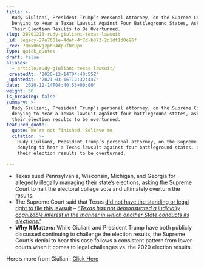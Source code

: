 ```yaml
---
title: >-
  Rudy Giuliani, President Trump’s Personal Attorney, on the Supreme Court
  Denying to Hear a Texas Lawsuit Against Four Battleground States, Asking for
  Their Election Results to Be Overturned.
slug: 20201213-rudy-giuliani-texas-lawsuit
_id: legacy-27e7601e-4daf-4f7d-b373-2d1df1d0e96f
_rev: 7QmxBnVgzphH4dpufNYQpx
type: quick_quotes
draft: false
aliases:
  - article/rudy-giuliani-texas-lawsuit/
_createdAt: '2020-12-14T04:40:55Z'
_updatedAt: '2021-03-16T12:32:44Z'
date: '2020-12-14T04:40:55+00:00'
weight: 50
is_breaking: false
summary: >-
  Rudy Giuliani, President Trump’s personal attorney, on the Supreme Court
  denying to hear a Texas lawsuit against four battleground states, asking for
  their election results to be overturned.
featured_quote:
  quote: We’re not finished. Believe me.
  citation: >-
    Rudy Giuliani, President Trump’s personal attorney, on the Supreme Court
    denying to hear a Texas lawsuit against four battleground states, asking for
    their election results to be overturned.

---
```

* Texas sued Pennsylvania, Wisconsin, Michigan, and Georgia for allegedly illegally managing their state’s elections, asking the Supreme Court to halt the electoral college vote and ultimately overturn the results.
* The Supreme Court said that Texas [did not have the standing or legal right to file this lawsuit](https://www.supremecourt.gov/orders/courtorders/121120zr_p860.pdf) – [_“Texas has not demonstrated a judicially cognizable interest in the manner in which another State conducts its elections.’_](https://www.supremecourt.gov/orders/courtorders/121120zr_p860.pdf)
* **Why It Matters:** While Giuliani and President Trump have both publicly discussed continuing to challenge the election results, the Supreme Court’s denial to hear this case follows a consistent pattern from lower courts when it comes to legal challenges vs. the 2020 election results.

Here’s more from Giuliani: [Click Here](https://thehill.com/regulation/court-battles/529928-giuliani-says-trump-team-not-finished-after-supreme-court-defeat)